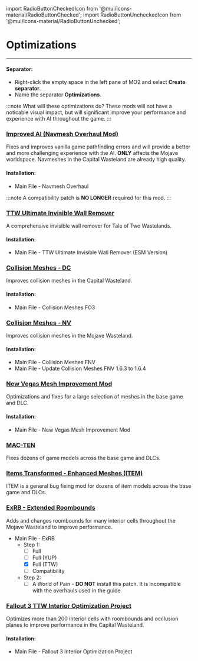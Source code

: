 ﻿import RadioButtonCheckedIcon from '@mui/icons-material/RadioButtonChecked';
import RadioButtonUncheckedIcon from '@mui/icons-material/RadioButtonUnchecked';

# Optimizations

---

#### Separator:

- Right-click the empty space in the left pane of MO2 and select **Create separator**.
- Name the separator **Optimizations**.

:::note What will these optimizations do?
These mods will not have a noticable visual impact, but will significant improve your performance and experience with AI throughout the game.
:::

### [Improved AI (Navmesh Overhaul Mod)](https://www.nexusmods.com/newvegas/mods/81003)

Fixes and improves vanilla game pathfinding errors and will provide a better and more challenging experience with the AI. **ONLY** affects the Mojave worldspace. Navmeshes in the Capital Wasteland are already high quality.

#### Installation:

- Main File - Navmesh Overhaul

:::note
A compatibility patch is **NO LONGER** required for this mod.
:::

### [TTW Ultimate Invisible Wall Remover](https://www.nexusmods.com/newvegas/mods/77975)

A comprehensive invisible wall remover for Tale of Two Wastelands.

#### Installation:

- Main File - TTW Ultimate Invisible Wall Remover (ESM Version)

### [Collision Meshes - DC](https://www.nexusmods.com/fallout3/mods/21946)

Improves collision meshes in the Capital Wasteland.

#### Installation:

- Main File - Collision Meshes FO3

### [Collision Meshes - NV](https://www.nexusmods.com/newvegas/mods/59149)

Improves collision meshes in the Mojave Wasteland.

#### Installation:

- Main File - Collision Meshes FNV
- Main File - Update Collision Meshes FNV 1.6.3 to 1.6.4

### [New Vegas Mesh Improvement Mod](https://www.nexusmods.com/newvegas/mods/74295)

Optimizations and fixes for a large selection of meshes in the base game and DLC.

#### Installation:

- Main File - New Vegas Mesh Improvement Mod

### [MAC-TEN](https://www.nexusmods.com/newvegas/mods/83815)

Fixes dozens of game models across the base game and DLCs.

### [Items Transformed - Enhanced Meshes (ITEM)](https://www.nexusmods.com/newvegas/mods/85622)

ITEM is a general bug fixing mod for dozens of item models across the base game and DLCs.

### [ExRB - Extended Roombounds](https://www.nexusmods.com/newvegas/mods/71501) 

Adds and changes roombounds for many interior cells throughout the Mojave Wasteland to improve performance.

- Main File - ExRB
  - Step 1:
    - [ ] Full
    - [ ] Full (YUP)
    - [x] Full (TTW)
    - [ ] Compatibility
  - Step 2:
    - [ ] A World of Pain - **DO NOT** install this patch. It is incompatible with the overhauls used in the guide

### [Fallout 3 TTW Interior Optimization Project](https://www.nexusmods.com/newvegas/mods/85909) 

Optimizes more than 200 interior cells with roombounds and occlusion planes to improve performance in the Capital Wasteland.

#### Installation:

- Main File - Fallout 3 Interior Optimization Project
